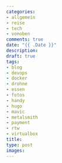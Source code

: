 ```yaml
---
categories:
- allgemein
- reise
- tech
- vonoben
comments: true
date: "{{ .Date }}"
description: 
draft: true
tags:
- blog
- devops
- docker
- drohne
- essen
- fotos
- handy
- hugo
- mavic
- metalsmith
- payment
- rtw
- virtualbox
title: 
type: post
images:
---
```


